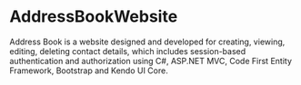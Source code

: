 # AddressBookWebsite
Address Book is a website designed and developed for creating, viewing, editing, deleting contact details, which includes session-based authentication and authorization using C#, ASP.NET MVC, Code First Entity Framework, Bootstrap and Kendo UI Core.

